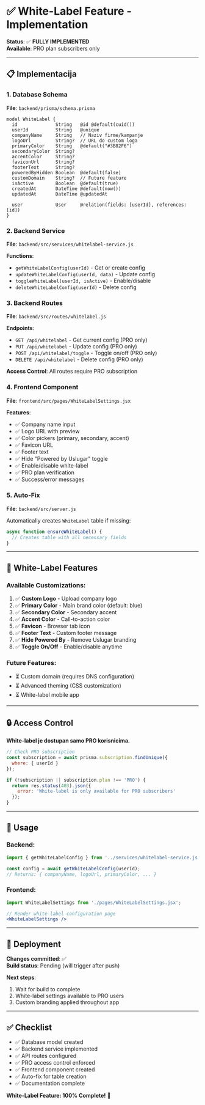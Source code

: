 # ✅ White-Label Feature - Implementation

**Status**: ✅ **FULLY IMPLEMENTED**  
**Available**: PRO plan subscribers only

---

## 📋 Implementacija

### 1. **Database Schema**
**File**: `backend/prisma/schema.prisma`

```prisma
model WhiteLabel {
  id              String   @id @default(cuid())
  userId          String   @unique
  companyName     String   // Naziv firme/kampanje
  logoUrl         String?  // URL do custom loga
  primaryColor    String   @default("#3B82F6")
  secondaryColor  String?
  accentColor     String?
  faviconUrl      String?
  footerText      String?
  poweredByHidden Boolean  @default(false)
  customDomain    String?  // Future feature
  isActive        Boolean  @default(true)
  createdAt       DateTime @default(now())
  updatedAt       DateTime @updatedAt
  
  user            User     @relation(fields: [userId], references: [id])
}
```

### 2. **Backend Service**
**File**: `backend/src/services/whitelabel-service.js`

**Functions**:
- `getWhiteLabelConfig(userId)` - Get or create config
- `updateWhiteLabelConfig(userId, data)` - Update config
- `toggleWhiteLabel(userId, isActive)` - Enable/disable
- `deleteWhiteLabelConfig(userId)` - Delete config

### 3. **Backend Routes**
**File**: `backend/src/routes/whitelabel.js`

**Endpoints**:
- `GET /api/whitelabel` - Get current config (PRO only)
- `PUT /api/whitelabel` - Update config (PRO only)
- `POST /api/whitelabel/toggle` - Toggle on/off (PRO only)
- `DELETE /api/whitelabel` - Delete config (PRO only)

**Access Control**: All routes require PRO subscription

### 4. **Frontend Component**
**File**: `frontend/src/pages/WhiteLabelSettings.jsx`

**Features**:
- ✅ Company name input
- ✅ Logo URL with preview
- ✅ Color pickers (primary, secondary, accent)
- ✅ Favicon URL
- ✅ Footer text
- ✅ Hide "Powered by Uslugar" toggle
- ✅ Enable/disable white-label
- ✅ PRO plan verification
- ✅ Success/error messages

### 5. **Auto-Fix**
**File**: `backend/src/server.js`

Automatically creates `WhiteLabel` table if missing:
```javascript
async function ensureWhiteLabel() {
  // Creates table with all necessary fields
}
```

---

## 🎨 White-Label Features

### **Available Customizations**:
1. ✅ **Custom Logo** - Upload company logo
2. ✅ **Primary Color** - Main brand color (default: blue)
3. ✅ **Secondary Color** - Secondary accent
4. ✅ **Accent Color** - Call-to-action color
5. ✅ **Favicon** - Browser tab icon
6. ✅ **Footer Text** - Custom footer message
7. ✅ **Hide Powered By** - Remove Uslugar branding
8. ✅ **Toggle On/Off** - Enable/disable anytime

### **Future Features**:
- ⏳ Custom domain (requires DNS configuration)
- ⏳ Advanced theming (CSS customization)
- ⏳ White-label mobile app

---

## 🔒 Access Control

**White-label je dostupan samo PRO korisnicima.**

```javascript
// Check PRO subscription
const subscription = await prisma.subscription.findUnique({
  where: { userId }
});

if (!subscription || subscription.plan !== 'PRO') {
  return res.status(403).json({ 
    error: 'White-label is only available for PRO subscribers'
  });
}
```

---

## 📝 Usage

### **Backend**:
```javascript
import { getWhiteLabelConfig } from '../services/whitelabel-service.js';

const config = await getWhiteLabelConfig(userId);
// Returns: { companyName, logoUrl, primaryColor, ... }
```

### **Frontend**:
```jsx
import WhiteLabelSettings from './pages/WhiteLabelSettings.jsx';

// Render white-label configuration page
<WhiteLabelSettings />
```

---

## 🚀 Deployment

**Changes committed**: ✅  
**Build status**: Pending (will trigger after push)

**Next steps**:
1. Wait for build to complete
2. White-label settings available to PRO users
3. Custom branding applied throughout app

---

## ✅ Checklist

- ✅ Database model created
- ✅ Backend service implemented
- ✅ API routes configured
- ✅ PRO access control enforced
- ✅ Frontend component created
- ✅ Auto-fix for table creation
- ✅ Documentation complete

**White-Label Feature: 100% Complete!** 🎉

